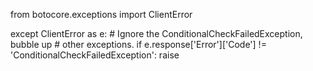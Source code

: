 from botocore.exceptions import ClientError

except ClientError as e:
    # Ignore the ConditionalCheckFailedException, bubble up
    # other exceptions.
    if e.response['Error']['Code'] != 'ConditionalCheckFailedException':
        raise